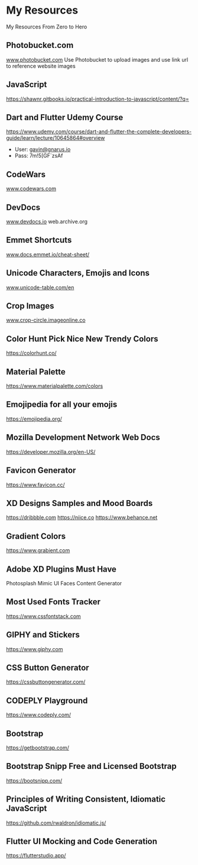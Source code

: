 # My Resources
My Resources From Zero to Hero

## Photobucket.com
www.photobucket.com 
Use Photobucket to upload images and use link url to reference website images

## JavaScript
https://shawnr.gitbooks.io/practical-introduction-to-javascript/content/?q=

## Dart and Flutter Udemy Course
https://www.udemy.com/course/dart-and-flutter-the-complete-developers-guide/learn/lecture/10645864#overview

 - User: gavin@gnarus.io
 - Pass: 7m!5[GF`zsAf

## CodeWars
www.codewars.com

## DevDocs
www.devdocs.io
web.archive.org

## Emmet Shortcuts
www.docs.emmet.io/cheat-sheet/

## Unicode Characters, Emojis and Icons
www.unicode-table.com/en

## Crop Images
www.crop-circle.imageonline.co

## Color Hunt Pick Nice New Trendy Colors
https://colorhunt.co/

## Material Palette
https://www.materialpalette.com/colors

## Emojipedia for all your emojis
https://emojipedia.org/

## Mozilla Development Network Web Docs
https://developer.mozilla.org/en-US/

## Favicon Generator
https://www.favicon.cc/

## XD Designs Samples and Mood Boards
https://dribbble.com
https://niice.co
https://www.behance.net

## Gradient Colors
https://www.grabient.com

## Adobe XD Plugins Must Have
Photosplash
Mimic
UI Faces
Content Generator

## Most Used Fonts Tracker
https://www.cssfontstack.com

## GIPHY and Stickers
https://www.giphy.com

## CSS Button Generator
https://cssbuttongenerator.com/

## CODEPLY Playground
https://www.codeply.com/

## Bootstrap
https://getbootstrap.com/

## Bootstrap Snipp Free and Licensed Bootstrap
https://bootsnipp.com/

## Principles of Writing Consistent, Idiomatic JavaScript
https://github.com/rwaldron/idiomatic.js/

## Flutter UI Mocking and Code Generation
https://flutterstudio.app/
